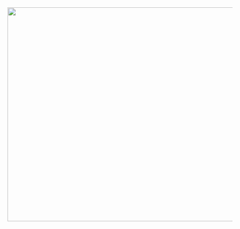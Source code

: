 <div align="center">
  <img 
    src="https://i.imgur.com/7SjT77H.jpeg"
    style="width: 100vw; max-width:100%; height: 50vw; object-fit:cover; display:block; margin:auto;" 
  />
</div>
